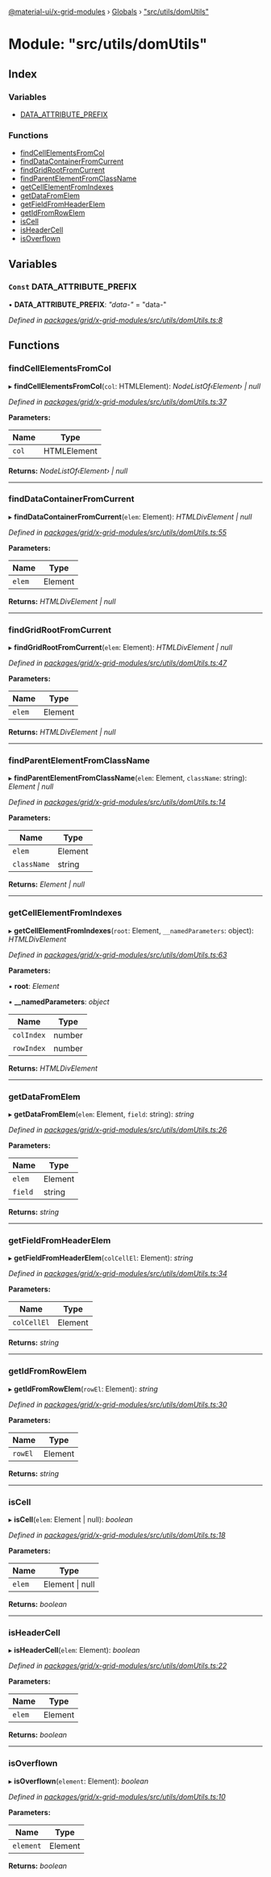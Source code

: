 [@material-ui/x-grid-modules](../README.md) › [Globals](../globals.md) › ["src/utils/domUtils"](_src_utils_domutils_.md)

# Module: "src/utils/domUtils"

## Index

### Variables

* [DATA_ATTRIBUTE_PREFIX](_src_utils_domutils_.md#const-data_attribute_prefix)

### Functions

* [findCellElementsFromCol](_src_utils_domutils_.md#findcellelementsfromcol)
* [findDataContainerFromCurrent](_src_utils_domutils_.md#finddatacontainerfromcurrent)
* [findGridRootFromCurrent](_src_utils_domutils_.md#findgridrootfromcurrent)
* [findParentElementFromClassName](_src_utils_domutils_.md#findparentelementfromclassname)
* [getCellElementFromIndexes](_src_utils_domutils_.md#getcellelementfromindexes)
* [getDataFromElem](_src_utils_domutils_.md#getdatafromelem)
* [getFieldFromHeaderElem](_src_utils_domutils_.md#getfieldfromheaderelem)
* [getIdFromRowElem](_src_utils_domutils_.md#getidfromrowelem)
* [isCell](_src_utils_domutils_.md#iscell)
* [isHeaderCell](_src_utils_domutils_.md#isheadercell)
* [isOverflown](_src_utils_domutils_.md#isoverflown)

## Variables

### `Const` DATA_ATTRIBUTE_PREFIX

• **DATA_ATTRIBUTE_PREFIX**: *"data-"* = "data-"

*Defined in [packages/grid/x-grid-modules/src/utils/domUtils.ts:8](https://github.com/mui-org/material-ui-x/blob/02342a6/packages/grid/x-grid-modules/src/utils/domUtils.ts#L8)*

## Functions

###  findCellElementsFromCol

▸ **findCellElementsFromCol**(`col`: HTMLElement): *NodeListOf‹Element› | null*

*Defined in [packages/grid/x-grid-modules/src/utils/domUtils.ts:37](https://github.com/mui-org/material-ui-x/blob/02342a6/packages/grid/x-grid-modules/src/utils/domUtils.ts#L37)*

**Parameters:**

Name | Type |
------ | ------ |
`col` | HTMLElement |

**Returns:** *NodeListOf‹Element› | null*

___

###  findDataContainerFromCurrent

▸ **findDataContainerFromCurrent**(`elem`: Element): *HTMLDivElement | null*

*Defined in [packages/grid/x-grid-modules/src/utils/domUtils.ts:55](https://github.com/mui-org/material-ui-x/blob/02342a6/packages/grid/x-grid-modules/src/utils/domUtils.ts#L55)*

**Parameters:**

Name | Type |
------ | ------ |
`elem` | Element |

**Returns:** *HTMLDivElement | null*

___

###  findGridRootFromCurrent

▸ **findGridRootFromCurrent**(`elem`: Element): *HTMLDivElement | null*

*Defined in [packages/grid/x-grid-modules/src/utils/domUtils.ts:47](https://github.com/mui-org/material-ui-x/blob/02342a6/packages/grid/x-grid-modules/src/utils/domUtils.ts#L47)*

**Parameters:**

Name | Type |
------ | ------ |
`elem` | Element |

**Returns:** *HTMLDivElement | null*

___

###  findParentElementFromClassName

▸ **findParentElementFromClassName**(`elem`: Element, `className`: string): *Element | null*

*Defined in [packages/grid/x-grid-modules/src/utils/domUtils.ts:14](https://github.com/mui-org/material-ui-x/blob/02342a6/packages/grid/x-grid-modules/src/utils/domUtils.ts#L14)*

**Parameters:**

Name | Type |
------ | ------ |
`elem` | Element |
`className` | string |

**Returns:** *Element | null*

___

###  getCellElementFromIndexes

▸ **getCellElementFromIndexes**(`root`: Element, `__namedParameters`: object): *HTMLDivElement*

*Defined in [packages/grid/x-grid-modules/src/utils/domUtils.ts:63](https://github.com/mui-org/material-ui-x/blob/02342a6/packages/grid/x-grid-modules/src/utils/domUtils.ts#L63)*

**Parameters:**

▪ **root**: *Element*

▪ **__namedParameters**: *object*

Name | Type |
------ | ------ |
`colIndex` | number |
`rowIndex` | number |

**Returns:** *HTMLDivElement*

___

###  getDataFromElem

▸ **getDataFromElem**(`elem`: Element, `field`: string): *string*

*Defined in [packages/grid/x-grid-modules/src/utils/domUtils.ts:26](https://github.com/mui-org/material-ui-x/blob/02342a6/packages/grid/x-grid-modules/src/utils/domUtils.ts#L26)*

**Parameters:**

Name | Type |
------ | ------ |
`elem` | Element |
`field` | string |

**Returns:** *string*

___

###  getFieldFromHeaderElem

▸ **getFieldFromHeaderElem**(`colCellEl`: Element): *string*

*Defined in [packages/grid/x-grid-modules/src/utils/domUtils.ts:34](https://github.com/mui-org/material-ui-x/blob/02342a6/packages/grid/x-grid-modules/src/utils/domUtils.ts#L34)*

**Parameters:**

Name | Type |
------ | ------ |
`colCellEl` | Element |

**Returns:** *string*

___

###  getIdFromRowElem

▸ **getIdFromRowElem**(`rowEl`: Element): *string*

*Defined in [packages/grid/x-grid-modules/src/utils/domUtils.ts:30](https://github.com/mui-org/material-ui-x/blob/02342a6/packages/grid/x-grid-modules/src/utils/domUtils.ts#L30)*

**Parameters:**

Name | Type |
------ | ------ |
`rowEl` | Element |

**Returns:** *string*

___

###  isCell

▸ **isCell**(`elem`: Element | null): *boolean*

*Defined in [packages/grid/x-grid-modules/src/utils/domUtils.ts:18](https://github.com/mui-org/material-ui-x/blob/02342a6/packages/grid/x-grid-modules/src/utils/domUtils.ts#L18)*

**Parameters:**

Name | Type |
------ | ------ |
`elem` | Element &#124; null |

**Returns:** *boolean*

___

###  isHeaderCell

▸ **isHeaderCell**(`elem`: Element): *boolean*

*Defined in [packages/grid/x-grid-modules/src/utils/domUtils.ts:22](https://github.com/mui-org/material-ui-x/blob/02342a6/packages/grid/x-grid-modules/src/utils/domUtils.ts#L22)*

**Parameters:**

Name | Type |
------ | ------ |
`elem` | Element |

**Returns:** *boolean*

___

###  isOverflown

▸ **isOverflown**(`element`: Element): *boolean*

*Defined in [packages/grid/x-grid-modules/src/utils/domUtils.ts:10](https://github.com/mui-org/material-ui-x/blob/02342a6/packages/grid/x-grid-modules/src/utils/domUtils.ts#L10)*

**Parameters:**

Name | Type |
------ | ------ |
`element` | Element |

**Returns:** *boolean*
